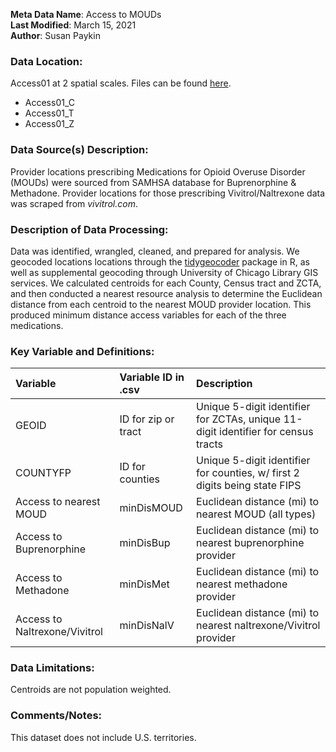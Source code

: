 **Meta Data Name**: Access to MOUDs  
**Last Modified**: March 15, 2021  
**Author**: Susan Paykin  

### Data Location: 
Access01 at 2 spatial scales. Files can be found [here](/data_final).
* Access01_C  
* Access01_T  
* Access01_Z  

### Data Source(s) Description:  
Provider locations prescribing Medications for Opioid Overuse Disorder (MOUDs) were sourced from SAMHSA database for Buprenorphine & Methadone. Provider locations for those prescribing Vivitrol/Naltrexone data was scraped from *vivitrol.com*. 

### Description of Data Processing: 
Data was identified, wrangled, cleaned, and prepared for analysis. We geocoded locations locations through the [tidygeocoder](https://cran.r-project.org/web/packages/tidygeocoder/vignettes/tidygeocoder.html) package in R, as well as supplemental geocoding through University of Chicago Library GIS services. We calculated centroids for each County, Census tract and ZCTA, and then conducted a nearest resource analysis to determine the Euclidean distance from each centroid to the nearest MOUD provider location. This produced minimum distance access variables for each of the three medications.

### Key Variable and Definitions:
| Variable | Variable ID in .csv | Description |
|:---------|:--------------------|:------------|
| GEOID | ID for zip or tract | Unique 5-digit identifier for ZCTAs, unique 11-digit identifier for census tracts | 
| COUNTYFP | ID for counties | Unique 5-digit identifier for counties, w/ first 2 digits being state FIPS |
| Access to nearest MOUD | minDisMOUD | Euclidean distance (mi) to nearest MOUD (all types) |
| Access to Buprenorphine | minDisBup | Euclidean distance (mi) to nearest buprenorphine provider |
| Access to Methadone | minDisMet | Euclidean distance (mi) to nearest methadone provider |
| Access to Naltrexone/Vivitrol | minDisNalV | Euclidean distance (mi) to nearest naltrexone/Vivitrol provider |

### Data Limitations:
Centroids are not population weighted.

### Comments/Notes:
This dataset does not include U.S. territories.
